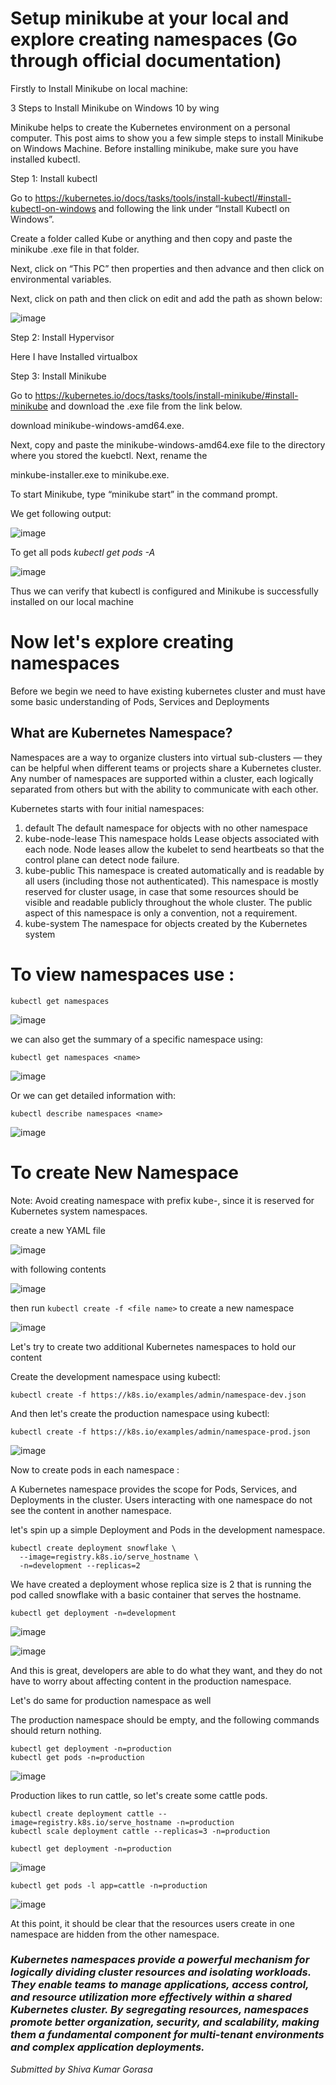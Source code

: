 # Setup minikube at your local and explore creating namespaces (Go through official documentation)

Firstly to Install Minikube on local machine:

3 Steps to Install Minikube on Windows 10
by wing

Minikube helps to create the Kubernetes environment on a personal computer. This post aims to show you a few simple steps to install Minikube on Windows Machine. Before installing minikube, make sure you have installed kubectl.

Step 1: Install kubectl

Go to https://kubernetes.io/docs/tasks/tools/install-kubectl/#install-kubectl-on-windows and following the link under “Install Kubectl on Windows”.

Create a folder called Kube or anything and then copy and paste the minikube .exe file in that folder.

Next, click on “This PC” then properties and then advance and then click on environmental variables.

Next, click on path and then click on edit  and add the path as shown below:

![image](https://github.com/shivagorasa/DevopsZen/assets/97184376/12585741-6670-4ab2-9346-6890b76a2cbc)

Step 2: Install Hypervisor

Here I have Installed virtualbox

Step 3: Install Minikube

Go to https://kubernetes.io/docs/tasks/tools/install-minikube/#install-minikube and download the .exe file from the link below.

download minikube-windows-amd64.exe.

Next, copy and paste the minikube-windows-amd64.exe file to the directory where you stored the kuebctl. Next, rename the

minkube-installer.exe to minikube.exe.

To start Minikube, type “minikube start” in the command prompt.

We get following output:

![image](https://github.com/shivagorasa/DevopsZen/assets/97184376/69286dcc-bf6c-4442-963c-b7531b244093)

To get all pods _kubectl get pods -A_

![image](https://github.com/shivagorasa/DevopsZen/assets/97184376/3d677936-cd23-47d9-a42e-570ac0957077)

Thus we can verify that kubectl is configured and Minikube is successfully installed on our local machine

# Now let's explore creating namespaces

Before we begin we need to have existing kubernetes cluster and must have some basic understanding of Pods, Services and Deployments

## What are Kubernetes Namespace?

Namespaces are a way to organize clusters into virtual sub-clusters — they can be helpful when different teams or projects share a Kubernetes cluster. Any number of namespaces are supported within a cluster, each logically separated from others but with the ability to communicate with each other.

Kubernetes starts with four initial namespaces:

1. default The default namespace for objects with no other namespace
2. kube-node-lease This namespace holds Lease objects associated with each node. Node leases allow the kubelet to send heartbeats so that the control plane can detect node failure.
3. kube-public This namespace is created automatically and is readable by all users (including those not authenticated). This namespace is mostly reserved for cluster usage, in case that some resources should be visible and readable publicly throughout the whole cluster. The public aspect of this namespace is only a convention, not a requirement.
4. kube-system The namespace for objects created by the Kubernetes system

# To view namespaces use :
```
kubectl get namespaces
```
![image](https://github.com/shivagorasa/DevopsZen/assets/97184376/15df7278-676d-4e3e-9b40-512cb24920b7)

we can also get the summary of a specific namespace using:

```
kubectl get namespaces <name>
```
![image](https://github.com/shivagorasa/DevopsZen/assets/97184376/4c273511-f594-4cbf-b1d4-546779166a2e)

Or we can get detailed information with:
```
kubectl describe namespaces <name>
```

![image](https://github.com/shivagorasa/DevopsZen/assets/97184376/6e1c7f7b-a276-49d4-841b-72dd1f8b3afd)


# To create New Namespace

Note: Avoid creating namespace with prefix kube-, since it is reserved for Kubernetes system namespaces.

create a new YAML file

![image](https://github.com/shivagorasa/DevopsZen/assets/97184376/ebda3df8-962c-428f-81eb-6ca51743613d)

with following contents

![image](https://github.com/shivagorasa/DevopsZen/assets/97184376/7b8568ee-51ed-4d08-bf05-fe380d33c99c)

then run ```kubectl create -f <file name>``` to create a new namespace

![image](https://github.com/shivagorasa/DevopsZen/assets/97184376/bfc266a7-a814-4307-be6c-e00658178b40)

Let's try to create two additional Kubernetes namespaces to hold our content

Create the development namespace using kubectl:
```
kubectl create -f https://k8s.io/examples/admin/namespace-dev.json
```

And then let's create the production namespace using kubectl:
```
kubectl create -f https://k8s.io/examples/admin/namespace-prod.json
```

![image](https://github.com/shivagorasa/DevopsZen/assets/97184376/8b302e73-6479-4923-863b-e405f90aefb1)

Now to create pods in each namespace :

A Kubernetes namespace provides the scope for Pods, Services, and Deployments in the cluster. Users interacting with one namespace do not see the content in another namespace.

let's spin up a simple Deployment and Pods in the development namespace.
```
kubectl create deployment snowflake \
  --image=registry.k8s.io/serve_hostname \
  -n=development --replicas=2
```

We have created a deployment whose replica size is 2 that is running the pod called snowflake with a basic container that serves the hostname.
```
kubectl get deployment -n=development
```

![image](https://github.com/shivagorasa/DevopsZen/assets/97184376/0204b145-721f-4b80-805b-7cdcfb85213e)

![image](https://github.com/shivagorasa/DevopsZen/assets/97184376/1de8a1df-33a5-46c7-82a4-b553aa20b5c5)

And this is great, developers are able to do what they want, and they do not have to worry about affecting content in the production namespace.

Let's do same for production namespace as well

The production namespace should be empty, and the following commands should return nothing.
```
kubectl get deployment -n=production
kubectl get pods -n=production
```
![image](https://github.com/shivagorasa/DevopsZen/assets/97184376/decceeec-a272-43e1-aa24-47fd1ddddbd3)

Production likes to run cattle, so let's create some cattle pods.
```
kubectl create deployment cattle --image=registry.k8s.io/serve_hostname -n=production
kubectl scale deployment cattle --replicas=3 -n=production
```
```
kubectl get deployment -n=production
```
![image](https://github.com/shivagorasa/DevopsZen/assets/97184376/2c432301-4268-4617-ad74-882fc975193b)

```
kubectl get pods -l app=cattle -n=production
```
![image](https://github.com/shivagorasa/DevopsZen/assets/97184376/4f235458-796c-4d44-ab6c-ccdb0745b08e)

At this point, it should be clear that the resources users create in one namespace are hidden from the other namespace.


### _Kubernetes namespaces provide a powerful mechanism for logically dividing cluster resources and isolating workloads. They enable teams to manage applications, access control, and resource utilization more effectively within a shared Kubernetes cluster. By segregating resources, namespaces promote better organization, security, and scalability, making them a fundamental component for multi-tenant environments and complex application deployments._

_Submitted by Shiva Kumar Gorasa_






